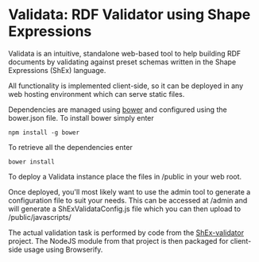 # Validata: RDF Validator using Shape Expressions
Validata is an intuitive, standalone web-based tool to help building RDF documents by validating against preset schemas written in the Shape Expressions (ShEx) language.

All functionality is implemented client-side, so it can be deployed in any web hosting environment which can serve static files.

Dependencies are managed using [bower](http://bower.io/) and configured using the bower.json file. To install bower simply enter
```
npm install -g bower
```
To retrieve all the dependencies enter
```
bower install
```

To deploy a Validata instance place the files in /public in your web root.

Once deployed, you'll most likely want to use the admin tool to generate a configuration file to suit your needs. This can be accessed at <deployment address>/admin and will generate a ShExValidataConfig.js file which you can then upload to /public/javascripts/

The actual validation task is performed by code from the [ShEx-validator](https://github.com/HeriotWattMEng2015/ShEx-validator) project. The NodeJS module from that project is then packaged for client-side usage using Browserify.
